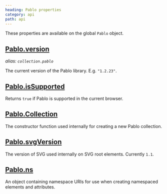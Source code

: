 ```yaml
---
heading: Pablo properties
category: api
path: api
---
```

These properties are available on the global `Pablo` object.


## [Pablo.version](/api/Pablo.version/)
_alias: `collection.pablo`_

The current version of the Pablo library. E.g. `"1.2.23"`.


## [Pablo.isSupported](/api/Pablo.isSupported/)

Returns `true` if Pablo is supported in the current browser.


## [Pablo.Collection](/api/Pablo.Collection/)

The constructor function used internally for creating a new Pablo collection.


## [Pablo.svgVersion](/api/Pablo.svgVersion/)

The version of SVG used internally on SVG root elements. Currently `1.1`.


## [Pablo.ns](/api/Pablo.ns/)

An object containing namespace URIs for use when creating namespaced elements and attributes.
